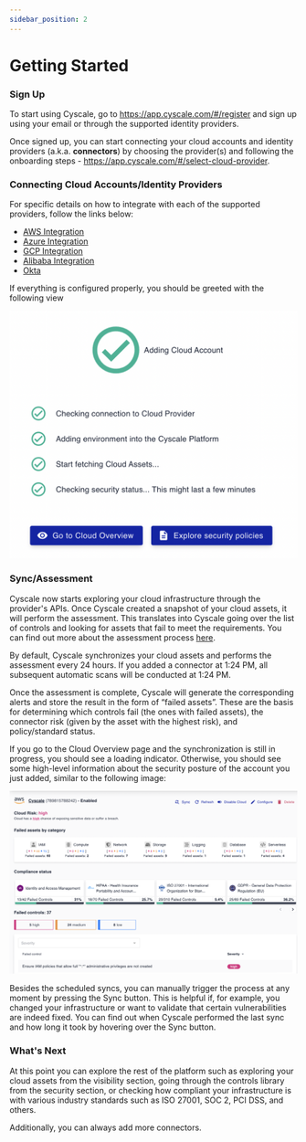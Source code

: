 ```yaml
---
sidebar_position: 2
---
```


# Getting Started

### Sign Up

To start using Cyscale, go to https://app.cyscale.com/#/register and sign up using your email or through the supported identity providers.

Once signed up, you can start connecting your cloud accounts and identity providers (a.k.a. **connectors**) by choosing the provider(s) and following the onboarding steps - https://app.cyscale.com/#/select-cloud-provider.

### Connecting Cloud Accounts/Identity Providers

For specific details on how to integrate with each of the supported providers, follow the links below:

- [AWS Integration](./connectors/aws.mdx)
- [Azure Integration](./connectors/azure.mdx)
- [GCP Integration](./connectors/gcp.mdx)
- [Alibaba Integration](./connectors/alibaba.mdx)
- [Okta](./connectors/okta.mdx)

If everything is configured properly, you should be greeted with the following view

![Successfully added a connector](/img/add-cloud-account-success.png)

### Sync/Assessment

Cyscale now starts exploring your cloud infrastructure through the provider's APIs. Once Cyscale created a snapshot of your cloud assets, it will perform the assessment. This translates into Cyscale going over the list of controls and looking for assets that fail to meet the requirements. You can find out more about the assessment process [here](./security/assessment.md).

By default, Cyscale synchronizes your cloud assets and performs the assessment every 24 hours. If you added a connector at 1:24 PM, all subsequent automatic scans will be conducted at 1:24 PM.

Once the assessment is complete, Cyscale will generate the corresponding alerts and store the result in the form of “failed assets”. These are the basis for determining which controls fail (the ones with failed assets), the connector risk (given by the asset with the highest risk), and policy/standard status.

If you go to the Cloud Overview page and the synchronization is still in progress, you should see a loading indicator. Otherwise, you should see some high-level information about the security posture of the account you just added, similar to the following image:

![Cloud Overview Page](/img/cloud-overview.png)

Besides the scheduled syncs, you can manually trigger the process at any moment by pressing the Sync button. This is helpful if, for example, you changed your infrastructure or want to validate that certain vulnerabilities are indeed fixed. You can find out when Cyscale performed the last sync and how long it took by hovering over the Sync button.

### What's Next

At this point you can explore the rest of the platform such as exploring your cloud assets from the visibility section, going through the controls library from the security section, or checking how compliant your infrastructure is with various industry standards such as ISO 27001, SOC 2, PCI DSS, and others.

Additionally, you can always add more connectors.
